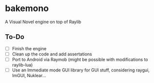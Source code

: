 # bakemono
A Visual Novel engine on top of Raylib

## To-Do

- [ ] Finish the engine
- [ ] Clean up the code and add assertations
- [ ] Port to Android via Raymob (might be possible with modifications to raylib-lua)
- [ ] Use an Immediate mode GUI library for GUI stuff, considering raygui, ImGUI, Nuklear...
